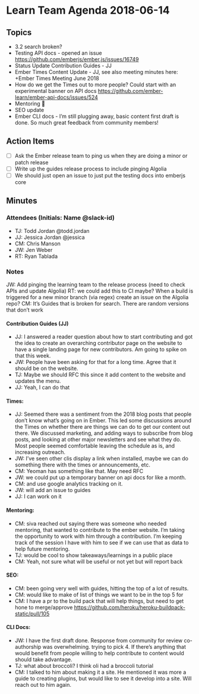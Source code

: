 # Learn Team Agenda 2018-06-14

## Topics

- 3.2 search broken?
- Testing API docs - opened an issue https://github.com/emberjs/ember.js/issues/16749
- Status Update Contribution Guides - JJ
- Ember Times Content Update - JJ, see also meeting minutes here: +Ember Times Meeting June 2018
- How do we get the Times out to more people? Could start with an experimental banner on API docs https://github.com/ember-learn/ember-api-docs/issues/524
- Mentoring 🎉
- SEO update
- Ember CLI docs - I’m still plugging away, basic content first draft is done. So much great feedback from community members!

## Action Items

- [ ] Ask the Ember release team to ping us when they are doing a minor or patch release
- [ ] Write up the guides release process to include pinging Algolia
- [ ] We should just open an issue to just put the testing docs into emberjs core

## Minutes

### Attendees (Initials: Name @slack-id)

- TJ: Todd Jordan @todd.jordan
- JJ: Jessica Jordan @jessica
- CM: Chris Manson
- JW: Jen Weber
- RT: Ryan Tablada

### Notes

JW: Add pinging the learning team to the release process (need to check APIs and update Algolia)
RT: we could add this to CI maybe? When a build is triggered for a new minor branch (via regex) create an issue on the Algolia repo?
CM: It’s Guides that is broken for search. There are random versions that don’t work

#### Contribution Guides (JJ)

- JJ: I answered a reader question about how to start contributing and got the idea to create an overarching contributor page on the website to have a single landing page for new contributors.  Am going to spike on that this week.
- JW: People have been asking for that for a long time.  Agree that it should be on the website.
- TJ: Maybe we should RFC this since it add content to the website and updates the menu.
- JJ: Yeah, I can do that

#### Times:

- JJ: Seemed there was a sentiment from the 2018 blog posts that people don’t know what’s going on in Ember.  This led some discussions around the Times on whether there are things we can do to get our content out there. We discussed marketing, and adding ways to subscribe from blog posts, and looking at other major newsletters and see what they do. Most people seemed comfortable leaving the schedule as is, and increasing outreach.
- JW: I’ve seen other clis display a link when installed, maybe we can do something there with the times or announcements, etc.
- CM: Yeoman has something like that.  May need RFC
- JW: we could put up a temporary banner on api docs for like a month.
- CM: and use google analytics tracking on it.
- JW: will add an issue to guides
- JJ: I can work on it

#### Mentoring:

- CM: siva reached out saying there was someone who needed mentoring, that wanted to contribute to the ember website. I’m taking the opportunity to work with him through a contribution.  I’m keeping track of the session I have with him to see if we can use that as data to help future mentoring.
- TJ: would be cool to show takeaways/learnings in a public place
- CM: Yeah, not sure what will be useful or not yet but will report back

#### SEO:

- CM: been going very well with guides, hitting the top of a lot of results.
- CM: would like to make of list of things we want to be in the top 5 for
- CM: I have a pr to the build pack that will help things, but need to get hone to merge/approve https://github.com/heroku/heroku-buildpack-static/pull/105

#### CLI Docs:

- JW: I have the first draft done.  Response from community for review co-authorship was overwhelming.  trying to pick 4.  If there’s anything that would benefit from people willing to help contribute to content would should take advantage.
- TJ: what about broccoli?  I think oli had a broccoli tutorial
- CM: I talked to him about making it a site.  He mentioned it was more a guide to creating plugins, but would like to see it develop into a site.  Will reach out to him again.
